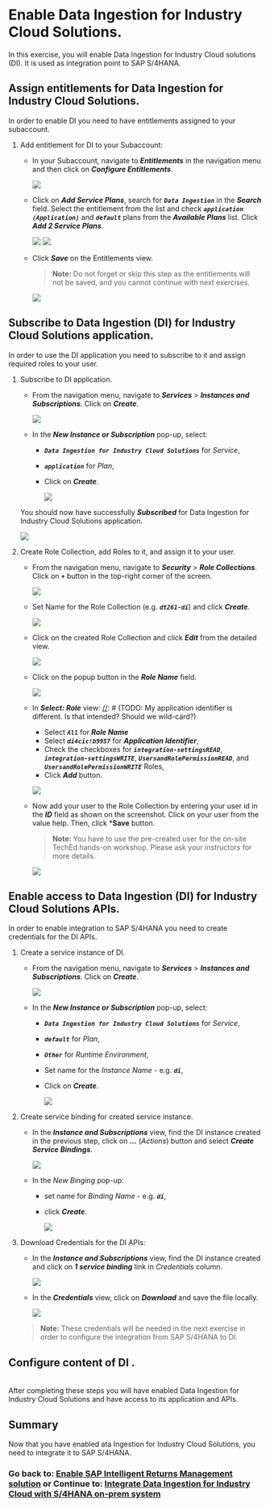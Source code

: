 # Enable Data Ingestion for Industry Cloud Solutions.

In this exercise, you will enable Data Ingestion for Industry Cloud solutions (DI). It is used as integration point to SAP S/4HANA.

## Assign entitlements for Data Ingestion for Industry Cloud Solutions.

In order to enable DI you need to have entitlements assigned to your subaccount.

1. Add entitlement for DI to your Subaccount:

   - In your Subaccount, navigate to  ***Entitlements*** in the navigation menu and then click on ***Configure Entitlements***.
            
      ![](/exercises/ex1/images/19.png)

   - Click on ***Add Service Plans***, search for ***`Data Ingestion`*** in the ***Search*** field. Select the entitlement from the list and check ***`application (Application)`*** and ***`default`*** plans from the ***Available Plans*** list. Click ***Add 2 Service Plans***.
      
      ![](/exercises/ex1/images/20.png)
      ![](/exercises/ex1/images/21.png)

   - Click ***Save*** on the Entitlements view.
      > **Note:** Do not forget or skip this step as the entitlements will not be saved, and you cannot continue with next exercises. 
      
      ![](/exercises/ex1/images/22.png)

## Subscribe to Data Ingestion (DI) for Industry Cloud Solutions application.
In order to use the DI application you need to subscribe to it and assign required roles to your user.

1. Subscribe to DI application.

   - From the navigation menu, navigate to ***Services*** > ***Instances and Subscriptions***. Click on ***Create***.

      ![](/exercises/ex1/images/23.png)

   - In the ***New Instance or Subscription*** pop-up, select:
     - ***`Data Ingestion for Industry Cloud Solutions`*** for *Service*,
     - ***`application`*** for *Plan*,
     - Click on ***Create***.

        ![](/exercises/ex1/images/24.png)

    You should now have successfully ***Subscribed*** for Data Ingestion for Industry Cloud Solutions application.

      ![](/exercises/ex1/images/25.png)

2. Create Role Collection, add Roles to it, and assign it to your user.
   - From the navigation menu, navigate to ***Security*** > ***Role Collections***. Click on ***`+`*** button in the top-right corner of the screen.

      ![](/exercises/ex1/images/26.png)
  
   - Set Name for the Role Collection (e.g. ***`dt261-di`***) and click ***Create***.

      ![](/exercises/ex1/images/27.png)
   
   - Click on the created Role Collection and click ***Edit*** from the detailed view.

      ![](/exercises/ex1/images/28.png)

   - Click on the popup button in the ***Role Name*** field.

      ![](/exercises/ex1/images/29.png)

   - In ***Select: Role*** view:
[//]: # (TODO: My application identifier is different. Is that intended? Should we wild-card?)
     - Select ***`All`*** for ***Role Name***
     - Select ***`di4cic!b9957`*** for ***Application Identifier***, 
     - Check the checkboxes for ***`integration-settingsREAD`***, ***`integration-settingsWRITE`***, ***`UsersandRolePermissionREAD`***, and ***`UsersandRolePermissionWRITE`*** Roles,
     - Click ***Add*** button.

      ![](/exercises/ex1/images/30.png)
   
   - Now add your user to the Role Collection by entering your user id in the ***ID*** field as shown on the screenshot. Click on your user from the value help. Then, click ***Save** button.

      > **Note:** You have to use the pre-created user for the on-site TechEd hands-on workshop. Please ask your instructors for more details.  

      ![](/exercises/ex1/images/31.png)

## Enable access to Data Ingestion (DI) for Industry Cloud Solutions APIs.
In order to enable integration to SAP S/4HANA you need to create credentials for the DI APIs.

1. Create a service instance of DI.

   - From the navigation menu, navigate to ***Services*** > ***Instances and Subscriptions***. Click on ***Create***.

      ![](/exercises/ex1/images/32.png)

   - In the ***New Instance or Subscription*** pop-up, select:
     - ***`Data Ingestion for Industry Cloud Solutions`*** for *Service*,
     - ***`default`*** for *Plan*,
     - ***`Other`*** for *Runtime Environment*,
     - Set name for the *Instance Name* - e.g. ***`di`***,
     - Click on ***Create***.

        ![](/exercises/ex1/images/33.png)

2. Create service binding for created service instance.

   - In the ***Instance and Subscriptions*** view, find the DI instance created in the previous step, click on ***...*** (*Actions*) button and select ***Create Service Bindings***.

      ![](/exercises/ex1/images/34.png)

   - In the *New Binging* pop-up:
       - set name for *Binding Name* - e.g. ***`di`***, 
       - click ***Create***.
         
         ![](/exercises/ex1/images/35.png)

3. Download Credentials for the DI APIs:
   
   - In the ***Instance and Subscriptions*** view, find the DI instance created and click on  ***1 service binding*** link in *Credentials* column.
      
      ![](/exercises/ex1/images/36.png)
   
   - In the ***Credentials*** view, click on ***Download*** and save the file locally.
      
      ![](/exercises/ex1/images/37.png)
   
   > **Note:** These credentials will be needed in the next exercise in order to configure the integration from SAP S/4HANA to DI.

## Configure content of DI .
[//]: # (TO DO)

<br>After completing these steps you will have enabled Data Ingestion for Industry Cloud Solutions and have access to its application and APIs.

## Summary

Now that you have enabled ata Ingestion for Industry Cloud Solutions, you need to integrate it to SAP S/4HANA.
<br>
### Go back to: [Enable SAP Intelligent Returns Management solution](../ex0/README.md) or Continue to: [Integrate Data Ingestion for Industry Cloud with S/4HANA on-prem system](../ex2/README.md)